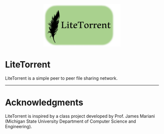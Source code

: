 <div align="center"><img src="resources/logo.png" alt="logo-white-bkgrnd" width="50%" /></div>

# LiteTorrent
LiteTorrent is a simple peer to peer file sharing network.

------

# Acknowledgments

LiteTorrent is inspired by a class project developed by Prof. James Mariani (Michigan State University Department of Computer Science and Engineering).
